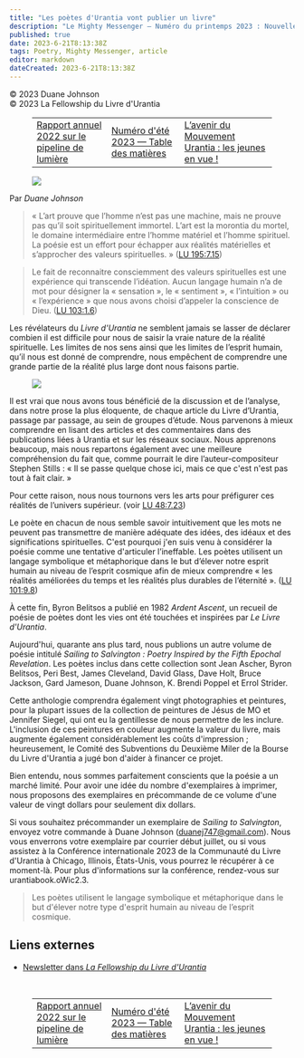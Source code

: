 ```yaml
---
title: "Les poètes d'Urantia vont publier un livre"
description: "Le Mighty Messenger — Numéro du printemps 2023 : Nouvelles et opinions pour les lecteurs du Livre d'Urantia"
published: true
date: 2023-6-21T8:13:38Z
tags: Poetry, Mighty Messenger, article
editor: markdown
dateCreated: 2023-6-21T8:13:38Z
---
```


<p class="v-card v-sheet theme--light grey lighten-3 px-2">© 2023 Duane Johnson<br>© 2023 La Fellowship du Livre d'Urantia</p>
<figure class="table chapter-navigator">
  <table>
    <tbody>
      <tr>
        <td>
        <a href="/fr/article/Geoff_Theiss/2022_Annual_Pipeline_of_Light_Report">
          <span class="mdi mdi-arrow-left-drop-circle"></span><span class="pl-2">Rapport annuel 2022 sur le pipeline de lumière</span>
        </a>
        </td>
        <td>
        <a href="/fr/index/articles_mighty_messenger#numéro-d'été-2023">
          <span class="mdi mdi-book-open-variant"></span><span class="pl-2">Numéro d'été 2023 — Table des matières</span>
        </a>
        </td>
        <td>
        <a href="/fr/article/Mora_Franco/The_Future_of_the_Urantia_Movement">
          <span class="pr-2">L’avenir du Mouvement Urantia : les jeunes en vue !</span><span class="mdi mdi-arrow-right-drop-circle"></span>
        </a>
        </td>
      </tr>
    </tbody>
  </table>
</figure>



<figure id="Figure_1" class="image urantiapedia">
<img src="/image/article/The_Mighty_Messenger/2023_Spring/017.jpg">
</figure>

Par _Duane Johnson_

> « L’art prouve que l’homme n’est pas une machine, mais ne prouve pas qu’il soit spirituellement immortel. L’art est la morontia du mortel, le domaine intermédiaire entre l’homme matériel et l’homme spirituel. La poésie est un effort pour échapper aux réalités matérielles et s’approcher des valeurs spirituelles. » (<a id="a43_318"></a>[LU 195:7.15](/fr/The_Urantia_Book/195#p7_15))

> Le fait de reconnaitre consciemment des valeurs spirituelles est une expérience qui transcende l’idéation. Aucun langage humain n’a de mot pour désigner la « sensation », le « sentiment », « l’intuition » ou « l’expérience » que nous avons choisi d’appeler la conscience de Dieu. (<a id="a45_283"></a>[LU 103:1.6](/fr/The_Urantia_Book/103#p1_6))

Les révélateurs du _Livre d'Urantia_ ne semblent jamais se lasser de déclarer combien il est difficile pour nous de saisir la vraie nature de la réalité spirituelle. Les limites de nos sens ainsi que les limites de l’esprit humain, qu’il nous est donné de comprendre, nous empêchent de comprendre une grande partie de la réalité plus large dont nous faisons partie. 

<figure id="Figure_2" class="image urantiapedia image-style-align-right">
<img src="/image/article/The_Mighty_Messenger/2023_Spring/063.jpg">
</figure>

Il est vrai que nous avons tous bénéficié de la discussion et de l’analyse, dans notre prose la plus éloquente, de chaque article du Livre d’Urantia, passage par passage, au sein de groupes d’étude. Nous parvenons à mieux comprendre en lisant des articles et des commentaires dans des publications liées à Urantia et sur les réseaux sociaux. Nous apprenons beaucoup, mais nous repartons également avec une meilleure compréhension du fait que, comme pourrait le dire l’auteur-compositeur Stephen Stills : « Il se passe quelque chose ici, mais ce que c'est n'est pas tout à fait clair. »

Pour cette raison, nous nous tournons vers les arts pour préfigurer ces réalités de l’univers supérieur. (voir <a id="a55_111"></a>[LU 48:7.23](/fr/The_Urantia_Book/48#p7_23))

Le poète en chacun de nous semble savoir intuitivement que les mots ne peuvent pas transmettre de manière adéquate des idées, des idéaux et des significations spirituelles. C'est pourquoi j'en suis venu à considérer la poésie comme une tentative d'articuler l’ineffable. Les poètes utilisent un langage symbolique et métaphorique dans le but d’élever notre esprit humain au niveau de l’esprit cosmique afin de mieux comprendre « les réalités améliorées du temps et les réalités plus durables de l’éternité ». (<a id="a57_510"></a>[LU 101:9.8](/fr/The_Urantia_Book/101#p9_8))

À cette fin, Byron Belitsos a publié en 1982 _Ardent Ascent_, un recueil de poésie de poètes dont les vies ont été touchées et inspirées par _Le Livre d'Urantia_.

Aujourd'hui, quarante ans plus tard, nous publions un autre volume de poésie intitulé _Sailing to Salvington : Poetry Inspired by the Fifth Epochal Revelation_. Les poètes inclus dans cette collection sont Jean Ascher, Byron Belitsos, Peri Best, James Cleveland, David Glass, Dave Holt, Bruce Jackson, Gard Jameson, Duane Johnson, K. Brendi Poppel et Errol Strider.

Cette anthologie comprendra également vingt photographies et peintures, pour la plupart issues de la collection de peintures de Jésus de MO et Jennifer Siegel, qui ont eu la gentillesse de nous permettre de les inclure. L'inclusion de ces peintures en couleur augmente la valeur du livre, mais augmente également considérablement les coûts d'impression ; heureusement, le Comité des Subventions du Deuxième Miler de la Bourse du Livre d'Urantia a jugé bon d'aider à financer ce projet. 

Bien entendu, nous sommes parfaitement conscients que la poésie a un marché limité. Pour avoir une idée du nombre d'exemplaires à imprimer, nous proposons des exemplaires en précommande de ce volume d'une valeur de vingt dollars pour seulement dix dollars.

Si vous souhaitez précommander un exemplaire de _Sailing to Salvington_, envoyez votre commande à Duane Johnson (duanej747@gmail.com). Nous vous enverrons votre exemplaire par courrier début juillet, ou si vous assistez à la Conférence internationale 2023 de la Communauté du Livre d'Urantia à Chicago, Illinois, États-Unis, vous pourrez le récupérer à ce moment-là. Pour plus d'informations sur la conférence, rendez-vous sur urantiabook.oWic2.3.

> Les poètes utilisent le langage symbolique et métaphorique dans le but d'élever notre type d'esprit humain au niveau de l’esprit cosmique.

## Liens externes

* [Newsletter dans _La Fellowship du Livre d'Urantia_](https://assetrepository.urantiabook.org/AssetRepository/Communications/Mighty-Messenger/MM-2023-05-English-Spring.pdf)

<br>



<figure class="table chapter-navigator">
  <table>
    <tbody>
      <tr>
        <td>
        <a href="/fr/article/Geoff_Theiss/2022_Annual_Pipeline_of_Light_Report">
          <span class="mdi mdi-arrow-left-drop-circle"></span><span class="pl-2">Rapport annuel 2022 sur le pipeline de lumière</span>
        </a>
        </td>
        <td>
        <a href="/fr/index/articles_mighty_messenger#numéro-d'été-2023">
          <span class="mdi mdi-book-open-variant"></span><span class="pl-2">Numéro d'été 2023 — Table des matières</span>
        </a>
        </td>
        <td>
        <a href="/fr/article/Mora_Franco/The_Future_of_the_Urantia_Movement">
          <span class="pr-2">L’avenir du Mouvement Urantia : les jeunes en vue !</span><span class="mdi mdi-arrow-right-drop-circle"></span>
        </a>
        </td>
      </tr>
    </tbody>
  </table>
</figure>
